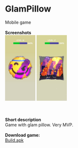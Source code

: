 # GlamPillow
Mobile game <br ><br >
**Screenshots** <br >
<img src="e1USGRUt2Gs.jpg" width= "100">
<img src="IquPNBxcHhE.jpg" width= "100">
<br ><br >
<br ><br >
**Short description**<br >
Game with glam pillow. Very MVP.
<br ><br >
**Download game:**<br >
[Build.apk](Build.apk)
